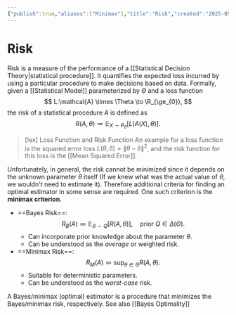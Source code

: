 ```yaml
---
{"publish":true,"aliases":["Minimax"],"title":"Risk","created":"2025-05-24T19:42:49","modified":"2025-06-27T21:34:37","cssclasses":"","state":"done","sup":["[[Statistics]]"],"type":"note"}
---
```



# Risk

Risk is a measure of the performance of a [[Statistical Decision Theory\|statistical procedure]]. It quantifies the expected loss incurred by using a particular procedure to make decisions based on data.
Formally, given a [[Statistical Model]] parameterized by $\Theta$ and a loss function
$$
L:\mathcal{A} \times \Theta \to \R_{\ge_{0}},
$$
the risk of a statistical procedure $A$ is defined as
$$
R(A, \theta) \coloneqq \mathbb{E}_{X\sim P_{\theta}}[L(A(X),\theta)].
$$

> [!ex] Loss Function and Risk Function
> An example for a loss function is the squared error loss $L(\theta ,\delta )=\|\theta -\delta \|^{2}$, and the risk function for this loss is the [[Mean Squared Error]].

Unfortunately, in general, the risk cannot be minimized since it depends on the unknown parameter $\theta$ itself (If we knew what was the actual value of $\theta$, we wouldn't need to estimate it). Therefore additional criteria for finding an optimal estimator in some sense are required. One such criterion is the **minimax criterion**.

- ==Bayes Risk==: $$R_{B}(A)\coloneqq \mathbb{E}_{\theta \sim Q}[R(A,\theta)],\quad \text{prior }Q\in\Delta(\Theta).$$
    - Can incorporate prior knowledge about the parameter $\theta$.
    - Can be understood as the *average* or weighted risk.
- ==Minimax Risk==: $$R_{M}(A)\coloneqq \sup_{\theta\in\Theta }R(A,\theta).$$
    - Suitable for deterministic parameters.
    - Can be understood as the *worst-case* risk.

A Bayes/minimax (optimal) estimator is a procedure that minimizes the Bayes/minimax risk, respectively. See also [[Bayes Optimality]]
